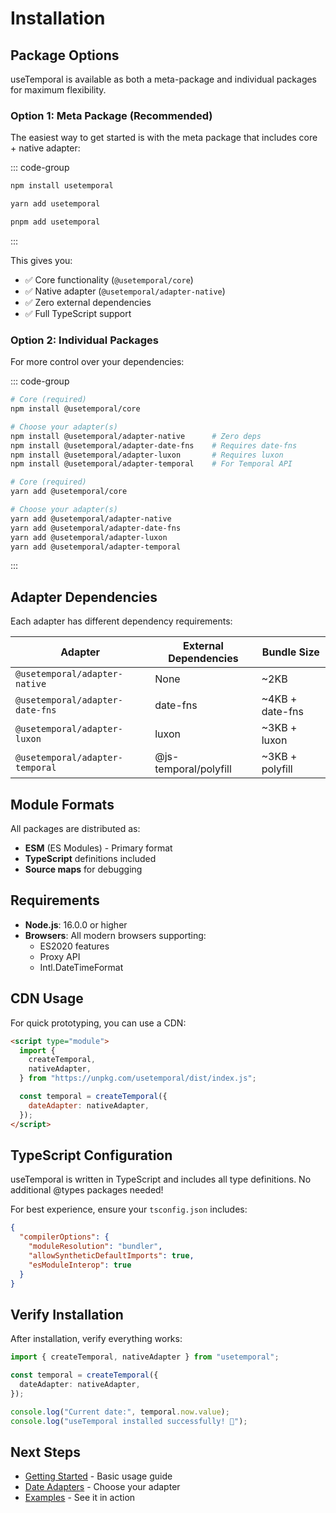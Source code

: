 # Installation

## Package Options

useTemporal is available as both a meta-package and individual packages for maximum flexibility.

### Option 1: Meta Package (Recommended)

The easiest way to get started is with the meta package that includes core + native adapter:

::: code-group

```bash [npm]
npm install usetemporal
```

```bash [yarn]
yarn add usetemporal
```

```bash [pnpm]
pnpm add usetemporal
```

:::

This gives you:

- ✅ Core functionality (`@usetemporal/core`)
- ✅ Native adapter (`@usetemporal/adapter-native`)
- ✅ Zero external dependencies
- ✅ Full TypeScript support

### Option 2: Individual Packages

For more control over your dependencies:

::: code-group

```bash [npm]
# Core (required)
npm install @usetemporal/core

# Choose your adapter(s)
npm install @usetemporal/adapter-native      # Zero deps
npm install @usetemporal/adapter-date-fns    # Requires date-fns
npm install @usetemporal/adapter-luxon       # Requires luxon
npm install @usetemporal/adapter-temporal    # For Temporal API
```

```bash [yarn]
# Core (required)
yarn add @usetemporal/core

# Choose your adapter(s)
yarn add @usetemporal/adapter-native
yarn add @usetemporal/adapter-date-fns
yarn add @usetemporal/adapter-luxon
yarn add @usetemporal/adapter-temporal
```

:::

## Adapter Dependencies

Each adapter has different dependency requirements:

| Adapter                         | External Dependencies | Bundle Size     |
| ------------------------------- | --------------------- | --------------- |
| `@usetemporal/adapter-native`   | None                  | ~2KB            |
| `@usetemporal/adapter-date-fns` | date-fns              | ~4KB + date-fns |
| `@usetemporal/adapter-luxon`    | luxon                 | ~3KB + luxon    |
| `@usetemporal/adapter-temporal` | @js-temporal/polyfill | ~3KB + polyfill |

## Module Formats

All packages are distributed as:

- **ESM** (ES Modules) - Primary format
- **TypeScript** definitions included
- **Source maps** for debugging

## Requirements

- **Node.js**: 16.0.0 or higher
- **Browsers**: All modern browsers supporting:
  - ES2020 features
  - Proxy API
  - Intl.DateTimeFormat

## CDN Usage

For quick prototyping, you can use a CDN:

```html
<script type="module">
  import {
    createTemporal,
    nativeAdapter,
  } from "https://unpkg.com/usetemporal/dist/index.js";

  const temporal = createTemporal({
    dateAdapter: nativeAdapter,
  });
</script>
```

## TypeScript Configuration

useTemporal is written in TypeScript and includes all type definitions. No additional @types packages needed!

For best experience, ensure your `tsconfig.json` includes:

```json
{
  "compilerOptions": {
    "moduleResolution": "bundler",
    "allowSyntheticDefaultImports": true,
    "esModuleInterop": true
  }
}
```

## Verify Installation

After installation, verify everything works:

```typescript
import { createTemporal, nativeAdapter } from "usetemporal";

const temporal = createTemporal({
  dateAdapter: nativeAdapter,
});

console.log("Current date:", temporal.now.value);
console.log("useTemporal installed successfully! 🎉");
```

## Next Steps

- [Getting Started](/guide/getting-started) - Basic usage guide
- [Date Adapters](/guide/date-adapters) - Choose your adapter
- [Examples](/examples/basic-usage) - See it in action
